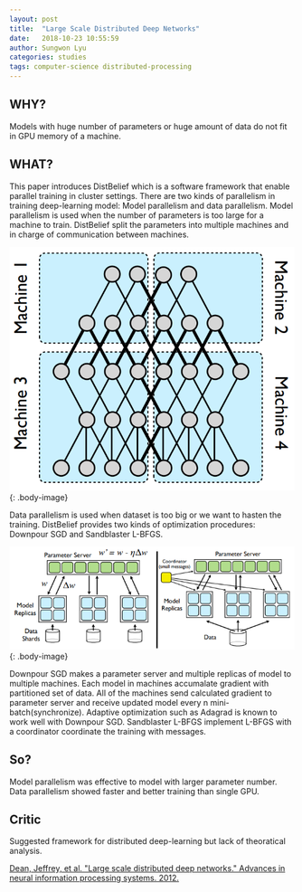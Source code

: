 ```yaml
---
layout: post
title:  "Large Scale Distributed Deep Networks"
date:   2018-10-23 10:55:59
author: Sungwon Lyu
categories: studies
tags: computer-science distributed-processing
---
```

## WHY? 
Models with huge number of parameters or huge amount of data do not fit in GPU memory of a machine. 

## WHAT?
This paper introduces DistBelief which is a software framework that enable parallel training in cluster settings. There are two kinds of parallelism in training deep-learning model: Model parallelism and data parallelism. Model parallelism is used when the number of parameters is too large for a machine to train. DistBelief split the parameters into multiple machines and in charge of communication between machines. 

![image](/assets/images/distbelief1.png){: .body-image}

Data parallelism is used when dataset is too big or we want to hasten the training. DistBelief provides two kinds of optimization procedures: Downpour SGD and Sandblaster L-BFGS. 

![image](/assets/images/distbelief2.png){: .body-image}

Downpour SGD makes a parameter server and multiple replicas of model to multiple machines. Each model in machines accumalate gradient with partitioned set of data. All of the machines send calculated gradient to parameter server and receive updated model every n mini-batch(synchronize). Adaptive optimization such as Adagrad is known to work well with Downpour SGD. Sandblaster L-BFGS implement L-BFGS with a coordinator coordinate the training with messages. 

## So?
Model parallelism was effective to model with larger parameter number. Data parallelism showed faster and better training than single GPU.

## Critic
Suggested framework for distributed deep-learning but lack of theoratical analysis. 

[Dean, Jeffrey, et al. "Large scale distributed deep networks." Advances in neural information processing systems. 2012.](http://papers.nips.cc/paper/4687-large-scale-distributed-deep-networks)
